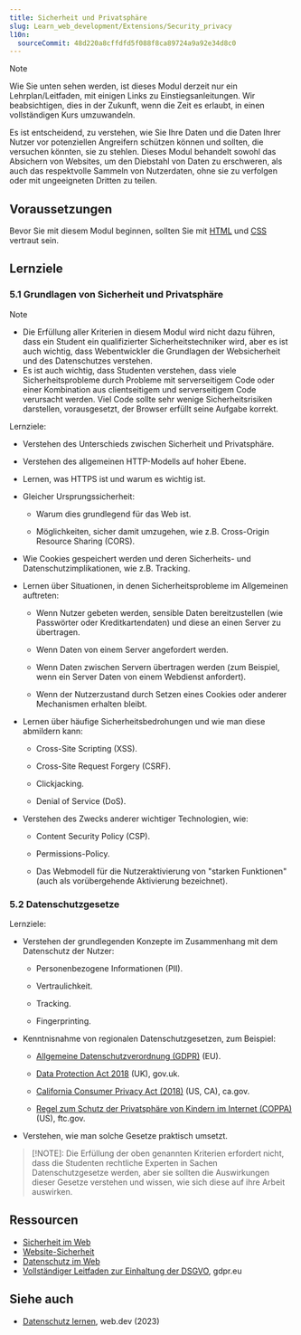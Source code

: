```yaml
---
title: Sicherheit und Privatsphäre
slug: Learn_web_development/Extensions/Security_privacy
l10n:
  sourceCommit: 48d220a8cffdfd5f088f8ca89724a9a92e34d8c0
---
```


> [!NOTE]
> Wie Sie unten sehen werden, ist dieses Modul derzeit nur ein Lehrplan/Leitfaden, mit einigen Links zu Einstiegsanleitungen. Wir beabsichtigen, dies in der Zukunft, wenn die Zeit es erlaubt, in einen vollständigen Kurs umzuwandeln.

Es ist entscheidend, zu verstehen, wie Sie Ihre Daten und die Daten Ihrer Nutzer vor potenziellen Angreifern schützen können und sollten, die versuchen könnten, sie zu stehlen. Dieses Modul behandelt sowohl das Absichern von Websites, um den Diebstahl von Daten zu erschweren, als auch das respektvolle Sammeln von Nutzerdaten, ohne sie zu verfolgen oder mit ungeeigneten Dritten zu teilen.

## Voraussetzungen

Bevor Sie mit diesem Modul beginnen, sollten Sie mit [HTML](/de/docs/Learn_web_development/Core/Structuring_content) und [CSS](/de/docs/Learn_web_development/Core/Styling_basics) vertraut sein.

## Lernziele

### 5.1 Grundlagen von Sicherheit und Privatsphäre

> [!NOTE]
>
> - Die Erfüllung aller Kriterien in diesem Modul wird nicht dazu führen, dass ein Student ein qualifizierter Sicherheitstechniker wird, aber es ist auch wichtig, dass Webentwickler die Grundlagen der Websicherheit und des Datenschutzes verstehen.
> - Es ist auch wichtig, dass Studenten verstehen, dass viele Sicherheitsprobleme durch Probleme mit serverseitigem Code oder einer Kombination aus clientseitigem und serverseitigem Code verursacht werden. Viel Code sollte sehr wenige Sicherheitsrisiken darstellen, vorausgesetzt, der Browser erfüllt seine Aufgabe korrekt.

Lernziele:

- Verstehen des Unterschieds zwischen Sicherheit und Privatsphäre.

- Verstehen des allgemeinen HTTP-Modells auf hoher Ebene.

- Lernen, was HTTPS ist und warum es wichtig ist.

- Gleicher Ursprungssicherheit:

  - Warum dies grundlegend für das Web ist.

  - Möglichkeiten, sicher damit umzugehen, wie z.B. Cross-Origin Resource Sharing (CORS).

- Wie Cookies gespeichert werden und deren Sicherheits- und Datenschutzimplikationen, wie z.B. Tracking.

- Lernen über Situationen, in denen Sicherheitsprobleme im Allgemeinen auftreten:

  - Wenn Nutzer gebeten werden, sensible Daten bereitzustellen (wie Passwörter oder Kreditkartendaten) und diese an einen Server zu übertragen.

  - Wenn Daten von einem Server angefordert werden.

  - Wenn Daten zwischen Servern übertragen werden (zum Beispiel, wenn ein Server Daten von einem Webdienst anfordert).

  - Wenn der Nutzerzustand durch Setzen eines Cookies oder anderer Mechanismen erhalten bleibt.

- Lernen über häufige Sicherheitsbedrohungen und wie man diese abmildern kann:

  - Cross-Site Scripting (XSS).

  - Cross-Site Request Forgery (CSRF).

  - Clickjacking.

  - Denial of Service (DoS).

- Verstehen des Zwecks anderer wichtiger Technologien, wie:

  - Content Security Policy (CSP).

  - Permissions-Policy.

  - Das Webmodell für die Nutzeraktivierung von "starken Funktionen" (auch als vorübergehende Aktivierung bezeichnet).

### 5.2 Datenschutzgesetze

Lernziele:

- Verstehen der grundlegenden Konzepte im Zusammenhang mit dem Datenschutz der Nutzer:

  - Personenbezogene Informationen (PII).

  - Vertraulichkeit.

  - Tracking.

  - Fingerprinting.

- Kenntnisnahme von regionalen Datenschutzgesetzen, zum Beispiel:

  - [Allgemeine Datenschutzverordnung (GDPR)](https://eur-lex.europa.eu/legal-content/EN/TXT/HTML/?uri=CELEX:32016R0679&from=EN) (EU).

  - [Data Protection Act 2018](https://www.gov.uk/data-protection) (UK), gov.uk.

  - [California Consumer Privacy Act (2018)](https://www.oag.ca.gov/privacy/ccpa) (US, CA), ca.gov.

  - [Regel zum Schutz der Privatsphäre von Kindern im Internet (COPPA)](https://www.ftc.gov/legal-library/browse/rules/childrens-online-privacy-protection-rule-coppa) (US), ftc.gov.

- Verstehen, wie man solche Gesetze praktisch umsetzt.

> [!NOTE]:
> Die Erfüllung der oben genannten Kriterien erfordert nicht, dass die Studenten rechtliche Experten in Sachen Datenschutzgesetze werden, aber sie sollten die Auswirkungen dieser Gesetze verstehen und wissen, wie sich diese auf ihre Arbeit auswirken.

## Ressourcen

- [Sicherheit im Web](/de/docs/Web/Security)
- [Website-Sicherheit](/de/docs/Learn_web_development/Extensions/Server-side/First_steps/Website_security)
- [Datenschutz im Web](/de/docs/Web/Privacy)
- [Vollständiger Leitfaden zur Einhaltung der DSGVO](https://gdpr.eu/), gdpr.eu

## Siehe auch

- [Datenschutz lernen](https://web.dev/learn/privacy/), web.dev (2023)
